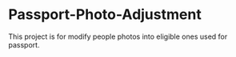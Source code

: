 # Passport-Photo-Adjustment
This project is for modify people photos into eligible ones used for passport.
